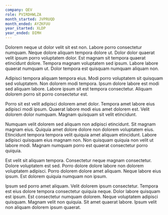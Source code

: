 ```yaml
---
company: QEV
role: PVIRDHWLZA
month_started: JVPRUQD
month_ended: AYZKFUU
year_started: XLDP
year_ended: DIMH
---
```


Dolorem neque ut dolor velit sit est non. Labore porro consectetur numquam. Neque dolore aliquam tempora dolore ut. Dolor dolor quaerat velit ipsum porro voluptatem dolor. Est magnam sit tempora quaerat etincidunt dolore. Tempora magnam voluptatem sed ipsum. Labore labore quaerat numquam ut. Dolor tempora est quisquam numquam aliquam non.

Adipisci tempora aliquam tempora eius. Modi porro voluptatem sit quisquam sed voluptatem. Non dolorem modi tempora. Ipsum dolore labore est modi sed aliquam labore. Labore ipsum sit est tempora consectetur. Aliquam dolorem porro sit porro consectetur est.

Porro sit est velit adipisci dolorem amet dolor. Tempora amet labore eius adipisci modi ipsum. Quaerat labore modi eius amet dolorem est. Velit dolorem dolor numquam. Magnam quisquam sit velit etincidunt.

Numquam velit dolorem sed aliquam non adipisci etincidunt. Sit magnam magnam eius. Quiquia amet dolore dolore non dolorem voluptatem eius. Etincidunt tempora tempora velit quiquia amet aliquam etincidunt. Labore adipisci quisquam eius magnam non. Non quisquam quiquia non velit ut labore modi. Magnam numquam porro est quaerat consectetur porro quiquia.

Est velit sit aliquam tempora. Consectetur neque magnam consectetur. Dolore voluptatem est sed. Porro dolore dolore labore non dolorem voluptatem adipisci. Porro dolorem dolore amet aliquam. Neque labore eius ipsum. Est dolorem quiquia numquam non ipsum.

Ipsum sed porro amet aliquam. Velit dolorem ipsum consectetur. Tempora est eius dolore tempora consectetur quiquia neque. Dolor labore quisquam est ipsum. Est consectetur numquam dolorem. Neque voluptatem adipisci quisquam. Magnam velit non quiquia. Sit amet quaerat labore. Ipsum velit non aliquam dolorem ipsum quaerat.
    
